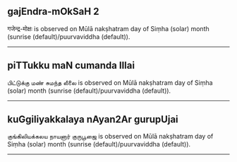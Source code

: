 ## gajEndra-mOkSaH 2
गजेन्द्र-मोक्षः is observed on Mūlā nakṣhatram day of Siṃha (solar) month (sunrise (default)/puurvaviddha (default)).



---
## piTTukku maN cumanda lIlai
பிட்டுக்கு மண் சுமந்த லீலை is observed on Mūlā nakṣhatram day of Siṃha (solar) month (sunrise (default)/puurvaviddha (default)).



---
## kuGgiliyakkalaya nAyan2Ar gurupUjai
குங்கிலியக்கலய நாயனார் குருபூஜை is observed on Mūlā nakṣhatram day of Siṃha (solar) month (sunrise (default)/puurvaviddha (default)).



---
